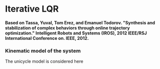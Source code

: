 # Iterative LQR
#### Based on Tassa, Yuval, Tom Erez, and Emanuel Todorov. "Synthesis and stabilization of complex behaviors through online trajectory optimization." Intelligent Robots and Systems (IROS), 2012 IEEE/RSJ International Conference on. IEEE, 2012.

### Kinematic model of the system
The unicycle model is considered here 
